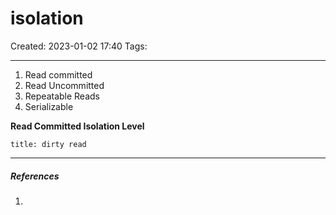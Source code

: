 # isolation
Created: 2023-01-02 17:40
Tags: 
____

1. Read committed
2. Read Uncommitted
3. Repeatable Reads
4. Serializable


__Read Committed Isolation Level__

```ad-note
title: dirty read

```


_____
##### References
1.

